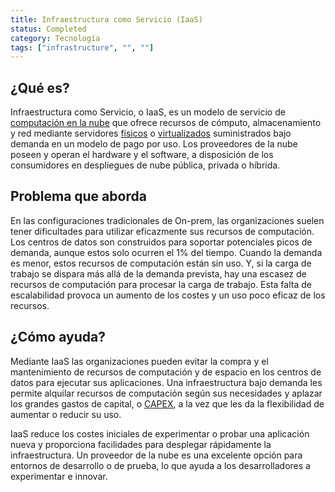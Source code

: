 ```yaml
---
title: Infraestructura como Servicio (IaaS)
status: Completed
category: Tecnología
tags: ["infrastructure", "", ""]
---
```


## ¿Qué es?

Infraestructura como Servicio, o IaaS, es un modelo de servicio de [computación en la nube](/es/cloud_computing/) que
ofrece recursos de cómputo, almacenamiento y red mediante servidores [físicos](/es/bare_metal_machine/) o [virtualizados](/es/virtualization/)
suministrados bajo demanda en un modelo de pago por uso.
Los proveedores de la nube poseen y operan el hardware y el software,
a disposición de los consumidores en despliegues de nube pública, privada o híbrida.

## Problema que aborda

En las configuraciones tradicionales de On-prem, las organizaciones suelen tener dificultades para utilizar eficazmente sus recursos de computación.
Los centros de datos son construidos para soportar potenciales picos de demanda, aunque estos solo ocurren el 1% del tiempo.
Cuando la demanda es menor, estos recursos de computación están sin uso.
Y, si la carga de trabajo se dispara más allá de la demanda prevista,
hay una escasez de recursos de computación para procesar la carga de trabajo.
Esta falta de escalabilidad provoca un aumento de los costes y un uso poco eficaz de los recursos.

## ¿Cómo ayuda?

Mediante IaaS las organizaciones pueden evitar la compra y el mantenimiento de recursos de computación y de espacio en los centros de datos para ejecutar sus aplicaciones.
Una infraestructura bajo demanda les permite alquilar recursos de computación según sus necesidades y
aplazar los grandes gastos de capital, o [CAPEX](https://es.wikipedia.org/wiki/Capex),
a la vez que les da la flexibilidad de aumentar o reducir su uso.

IaaS reduce los costes iniciales de experimentar o probar una aplicación nueva y
proporciona facilidades para desplegar rápidamente la infraestructura.
Un proveedor de la nube es una excelente opción para entornos de desarrollo o de prueba,
lo que ayuda a los desarrolladores a experimentar e innovar.
